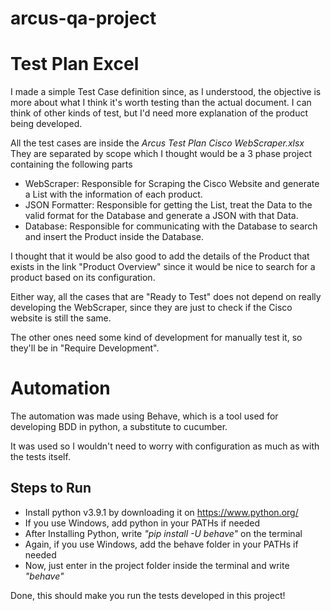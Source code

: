 # arcus-qa-project

# Test Plan Excel

I made a simple Test Case definition since, as I understood, the objective is more about what I think it's worth testing than the actual document. I can think of other kinds of test, but I'd need more explanation of the product being developed.

All the test cases are inside the *Arcus Test Plan Cisco WebScraper.xlsx* They are separated by scope which I thought would be a 3 phase project containing the following parts

* WebScraper: Responsible for Scraping the Cisco Website and generate a List with the information of each product.
* JSON Formatter: Responsible for getting the List, treat the Data to the valid format for the Database and generate a JSON with that Data.
* Database: Responsible for communicating with the Database to search and insert the Product inside the Database.

I thought that it would be also good to add the details of the Product that exists in the link "Product Overview" since it would be nice to search for a product based on its configuration.

Either way, all the cases that are "Ready to Test" does not depend on really developing the WebScraper, since they are just to check if the Cisco website is still the same.

The other ones need some kind of development for manually test it, so they'll be in "Require Development".

# Automation

The automation was made using Behave, which is a tool used for developing BDD in python, a substitute to cucumber.

It was used so I wouldn't need to worry with configuration as much as with the tests itself.

## Steps to Run

* Install python v3.9.1 by downloading it on https://www.python.org/
* If you use Windows, add python in your PATHs if needed
* After Installing Python, write *"pip install -U behave"* on the terminal 
* Again, if you use Windows, add the behave folder in your PATHs if needed
* Now, just enter in the project folder inside the terminal and write *"behave"*

Done, this should make you run the tests developed in this project!
